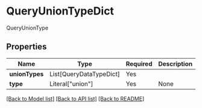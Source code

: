 # QueryUnionTypeDict

QueryUnionType

## Properties
| Name | Type | Required | Description |
| ------------ | ------------- | ------------- | ------------- |
**unionTypes** | List[QueryDataTypeDict] | Yes |  |
**type** | Literal["union"] | Yes | None |


[[Back to Model list]](../../README.md#models-v2-link) [[Back to API list]](../../README.md#documentation-for-api-endpoints) [[Back to README]](../../README.md)
